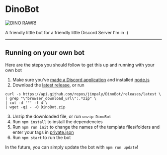 # DinoBot

![DINO RAWR!](https://repository-images.githubusercontent.com/343701024/118b1780-7af0-11eb-8807-cd481d90685c)

A friendly little bot for a friendly little Discord Server I'm in :)

***

## Running on your own bot

Here are the steps you should follow to get this up and running with your own bot

1. Make sure you've [made a Discord application](https://discordjs.guide/preparations/setting-up-a-bot-application.html) and installed [node.js](https://nodejs.org/en/)
2. Download the [latest release](https://github.com/jimpaly/DinoBot/releases), or run  
```
curl -s https://api.github.com/repos/jimpaly/DinoBot/releases/latest \ 
| grep "\"browser_download_url\":.*zip" \ 
| cut -d '"' -f 4 \
| wget -qi - -O DinoBot.zip
```
3. Unzip the downloaded file, or run `unzip DinoBot`
3. Run `npm install` to install the dependencies
4. Run `npm run init` to change the names of the template files/folders and enter your tags in [private.json](https://github.com/jimpaly/DinoBot/blob/master/private-template.json)
5. Run `npm start` to run the bot

In the future, you can simply update the bot with `npm run update`!
